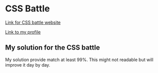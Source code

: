 # CSS Battle

[Link for CSS battle website](https://cssbattle.dev/)

[Link to my profile](https://cssbattle.dev/player/bunnyan)


## My solution for the CSS battle

My solution provide match at least 99%. This might not readable but will improve it day by day.

